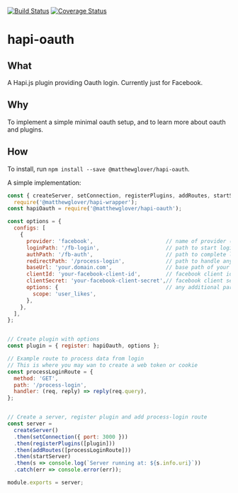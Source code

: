[![Build Status](https://travis-ci.org/matthewglover/hapi-oauth.svg?branch=master)](https://travis-ci.org/matthewglover/hapi-oauth) [![Coverage Status](https://coveralls.io/repos/github/matthewglover/hapi-oauth/badge.svg?branch=master)](https://coveralls.io/github/matthewglover/hapi-oauth?branch=master)

# hapi-oauth

## What
A Hapi.js plugin providing Oauth login. Currently just for Facebook.

## Why
To implement a simple minimal oauth setup, and to learn more about oauth and plugins.

## How

To install, run `npm install --save @matthewglover/hapi-oauth`.

A simple implementation:

```javascript
const { createServer, setConnection, registerPlugins, addRoutes, startServer } =
  require('@matthewglover/hapi-wrapper');
const hapiOauth = require('@matthewglover/hapi-oauth');

const options = {
  configs: [
    {
      provider: 'facebook',                       // name of provider (currently only facebook)
      loginPath: '/fb-login',                     // path to start login process
      authPath: '/fb-auth',                       // path to complete login process
      redirectPath: '/process-login',             // path to handle any post-login
      baseUrl: 'your.domain.com',                 // base path of your domain (without)
      clientId: 'your-facebook-client-id',        // facebook client id
      clientSecret: 'your-facebook-client-secret',// facebook client secret
      options: {                                  // any additional params to be sent to provider
        scope: 'user_likes',
      },
    },
  ],
};


// Create plugin with options
const plugin = { register: hapiOauth, options };

// Example route to process data from login
// This is where you may wan to create a web token or cookie
const processLoginRoute = {
  method: 'GET',
  path: '/process-login',
  handler: (req, reply) => reply(req.query),
};


// Create a server, register plugin and add process-login route
const server =
  createServer()
  .then(setConnection({ port: 3000 }))
  .then(registerPlugins([plugin]))
  .then(addRoutes([processLoginRoute]))
  .then(startServer)
  .then(s => console.log(`Server running at: ${s.info.uri}`))
  .catch(err => console.error(err));

module.exports = server;
```
